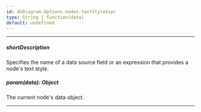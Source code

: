 ```yaml
---
id: dxDiagram.Options.nodes.textStyleExpr
type: String | function(data)
default: undefined
---
```

---
##### shortDescription
Specifies the name of a data source field or an expression that provides a node's text style.

##### param(data): Object
The current node's data object.

---
